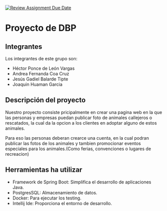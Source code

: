 [![Review Assignment Due Date](https://classroom.github.com/assets/deadline-readme-button-24ddc0f5d75046c5622901739e7c5dd533143b0c8e959d652212380cedb1ea36.svg)](https://classroom.github.com/a/B3rcSHOU)

# Proyecto de DBP 

## Integrantes 

Los integrantes de este grupo son:

- Héctor Ponce de León Vargas
- Andrea Fernanda Coa Cruz
- Jesús Gadiel Balarde Tipte
- Joaquin Huaman Garcia

## Descripción del proyecto

Nuestro proyecto consiste pricipalmente en crear una pagina web en la que las personas y empresas puedan publicar foto de animales callejeros o rescatados, la cual da la opcion a los clientes en adoptar alguno de estos animales.

Para eso las personas deberan crearce una cuenta, en la cual podran publicar las fotos de los animales y tambien promocionar eventos especiales para los animales.(Como ferias, convenciones o lugares de recreacion)

## Herramientas ha utilizar

- Framework de Spring Boot: Simplifica el desarrollo de aplicaciones Java.
- PostgresSQL: Almacenamiento de datos. 
- Docker: Para ejecutar los testing.
- Intellij Ide: Proporciona el entorno de desarrollo.
